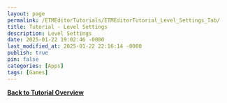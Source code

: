 ```yaml
---
layout: page
permalink: /ETMEditorTutorials/ETMEditorTutorial_Level_Settings_Tab/
title: Tutorial - Level Settings
description: Level Settings
date: 2025-01-22 19:02:46 -0000
last_modified_at: 2025-01-22 22:16:14 -0000
publish: true
pin: false
categories: [Apps]
tags: [Games]
---
```


**[Back to Tutorial Overview](/ETMEditorTutorials/ETMEditorTutorials)**
